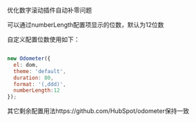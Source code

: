 优化数字滚动插件自动补零问题

可以通过numberLength配置项显示的位数，默认为12位数

自定义配置位数使用如下：

```js

new Odometer({
  el: dom,
  theme: 'default',
  duration: 80,
  format: '(,ddd)',
  numberLength:12
});

```

其它剩余配置用法https://github.com/HubSpot/odometer保持一致

